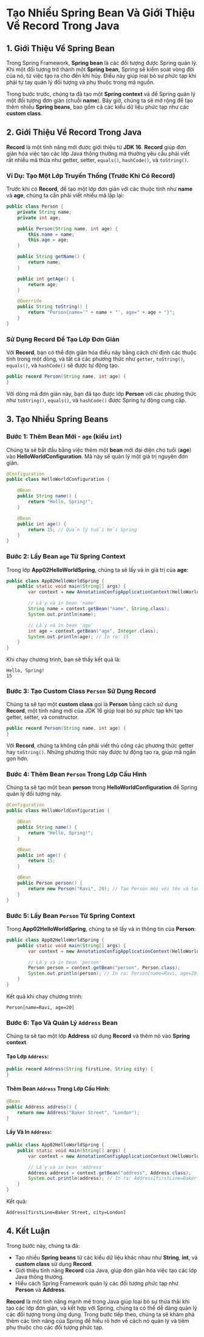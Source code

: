 

# Tạo Nhiều Spring Bean Và Giới Thiệu Về Record Trong Java

## 1. Giới Thiệu Về Spring Bean

Trong Spring Framework, **Spring bean** là các đối tượng được Spring quản lý. Khi một đối tượng trở thành một **Spring bean**, Spring sẽ kiểm soát vòng đời của nó, từ việc tạo ra cho đến khi hủy. Điều này giúp loại bỏ sự phức tạp khi phải tự tay quản lý đối tượng và phụ thuộc trong mã nguồn.

Trong bước trước, chúng ta đã tạo một **Spring context** và để Spring quản lý một đối tượng đơn giản (chuỗi **name**). Bây giờ, chúng ta sẽ mở rộng để tạo thêm nhiều **Spring beans**, bao gồm cả các kiểu dữ liệu phức tạp như các **custom class**.

## 2. Giới Thiệu Về Record Trong Java

**Record** là một tính năng mới được giới thiệu từ **JDK 16**. **Record** giúp đơn giản hóa việc tạo các lớp Java thông thường mà thường yêu cầu phải viết rất nhiều mã thừa như getter, setter, `equals()`, `hashCode()`, và `toString()`.

### Ví Dụ: Tạo Một Lớp Truyền Thống (Trước Khi Có Record)

Trước khi có **Record**, để tạo một lớp đơn giản với các thuộc tính như **name** và **age**, chúng ta cần phải viết nhiều mã lặp lại:

```java
public class Person {
    private String name;
    private int age;

    public Person(String name, int age) {
        this.name = name;
        this.age = age;
    }

    public String getName() {
        return name;
    }

    public int getAge() {
        return age;
    }

    @Override
    public String toString() {
        return "Person{name='" + name + "', age=" + age + "}";
    }
}
```

### Sử Dụng Record Để Tạo Lớp Đơn Giản

Với **Record**, bạn có thể đơn giản hóa điều này bằng cách chỉ định các thuộc tính trong một dòng, và tất cả các phương thức như `getter`, `toString()`, `equals()`, và `hashCode()` sẽ được tự động tạo.

```java
public record Person(String name, int age) {
}
```

Với dòng mã đơn giản này, bạn đã tạo được lớp **Person** với các phương thức như `toString()`, `equals()`, và `hashCode()` được Spring tự động cung cấp.

## 3. Tạo Nhiều Spring Beans

### Bước 1: Thêm Bean Mới - `age` (kiểu `int`)

Chúng ta sẽ bắt đầu bằng việc thêm một **bean** mới đại diện cho tuổi (**age**) vào **HelloWorldConfiguration**. Mã này sẽ quản lý một giá trị nguyên đơn giản.

```java
@Configuration
public class HelloWorldConfiguration {

    @Bean
    public String name() {
        return "Hello, Spring!";
    }

    @Bean
    public int age() {
        return 15; // Quản lý tuổi bởi Spring
    }
}
```

### Bước 2: Lấy Bean `age` Từ Spring Context

Trong lớp **App02HelloWorldSpring**, chúng ta sẽ lấy và in giá trị của **age**:

```java
public class App02HelloWorldSpring {
    public static void main(String[] args) {
        var context = new AnnotationConfigApplicationContext(HelloWorldConfiguration.class);

        // Lấy và in bean 'name'
        String name = context.getBean("name", String.class);
        System.out.println(name);

        // Lấy và in bean 'age'
        int age = context.getBean("age", Integer.class);
        System.out.println(age); // In ra: 15
    }
}
```

Khi chạy chương trình, bạn sẽ thấy kết quả là:

```
Hello, Spring!
15
```

### Bước 3: Tạo Custom Class `Person` Sử Dụng Record

Chúng ta sẽ tạo một **custom class** gọi là **Person** bằng cách sử dụng **Record**, một tính năng mới của JDK 16 giúp loại bỏ sự phức tạp khi tạo getter, setter, và constructor.

```java
public record Person(String name, int age) {
}
```

Với **Record**, chúng ta không cần phải viết thủ công các phương thức getter hay `toString()`. Những phương thức này được tự động tạo ra, giúp mã ngắn gọn hơn.

### Bước 4: Thêm Bean `Person` Trong Lớp Cấu Hình

Chúng ta sẽ tạo một bean **person** trong **HelloWorldConfiguration** để Spring quản lý đối tượng này.

```java
@Configuration
public class HelloWorldConfiguration {

    @Bean
    public String name() {
        return "Hello, Spring!";
    }

    @Bean
    public int age() {
        return 15;
    }

    @Bean
    public Person person() {
        return new Person("Ravi", 20); // Tạo Person mới với tên và tuổi
    }
}
```

### Bước 5: Lấy Bean `Person` Từ Spring Context

Trong **App02HelloWorldSpring**, chúng ta sẽ lấy và in thông tin của **Person**:

```java
public class App02HelloWorldSpring {
    public static void main(String[] args) {
        var context = new AnnotationConfigApplicationContext(HelloWorldConfiguration.class);

        // Lấy và in bean 'person'
        Person person = context.getBean("person", Person.class);
        System.out.println(person); // In ra: Person[name=Ravi, age=20]
    }
}
```

Kết quả khi chạy chương trình:

```
Person[name=Ravi, age=20]
```

### Bước 6: Tạo Và Quản Lý `Address` Bean

Chúng ta sẽ tạo một lớp **Address** sử dụng **Record** và thêm nó vào **Spring context**.

#### Tạo Lớp `Address`:

```java
public record Address(String firstLine, String city) {
}
```

#### Thêm Bean `Address` Trong Lớp Cấu Hình:

```java
@Bean
public Address address() {
    return new Address("Baker Street", "London");
}
```

#### Lấy Và In `Address`:

```java
public class App02HelloWorldSpring {
    public static void main(String[] args) {
        var context = new AnnotationConfigApplicationContext(HelloWorldConfiguration.class);

        // Lấy và in bean 'address'
        Address address = context.getBean("address", Address.class);
        System.out.println(address); // In ra: Address[firstLine=Baker Street, city=London]
    }
}
```

Kết quả:

```
Address[firstLine=Baker Street, city=London]
```

## 4. Kết Luận

Trong bước này, chúng ta đã:

- Tạo nhiều **Spring beans** từ các kiểu dữ liệu khác nhau như **String**, **int**, và **custom class** sử dụng **Record**.
- Giới thiệu tính năng **Record** của Java, giúp đơn giản hóa việc tạo các lớp Java thông thường.
- Hiểu cách Spring Framework quản lý các đối tượng phức tạp như **Person** và **Address**.

**Record** là một tính năng mạnh mẽ trong Java giúp loại bỏ sự thừa thãi khi tạo các lớp đơn giản, và kết hợp với Spring, chúng ta có thể dễ dàng quản lý các đối tượng trong ứng dụng. Trong bước tiếp theo, chúng ta sẽ khám phá thêm các tính năng của Spring để hiểu rõ hơn về cách nó quản lý và tiêm phụ thuộc cho các đối tượng phức tạp.
